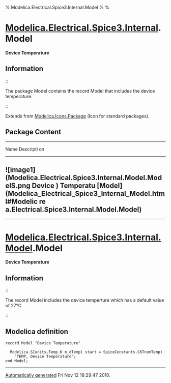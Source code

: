 % Modelica.Electrical.Spice3.Internal.Model
% 
% 

[Modelica.Electrical.Spice3.Internal](Modelica_Electrical_Spice3_Internal.html#Modelica.Electrical.Spice3.Internal).Model
=========================================================================================================================

**Device Temperature**

Information
-----------

::

The package Model contains the record Model that includes the device
temperature.

::

Extends from
[Modelica.Icons.Package](Modelica_Icons_Package.html#Modelica.Icons.Package)
(Icon for standard packages).

Package Content
---------------

  ------------------------------------------------------------------------
  Name                                                           Descripti
                                                                 on
  -------------------------------------------------------------- ---------
  ![image1](Modelica.Electrical.Spice3.Internal.Model.ModelS.png Device
  )                                                              Temperatu
  [Model](Modelica_Electrical_Spice3_Internal_Model.html#Modelic re
  a.Electrical.Spice3.Internal.Model.Model)                      
  ------------------------------------------------------------------------

* * * * *

[Modelica.Electrical.Spice3.Internal.Model](Modelica_Electrical_Spice3_Internal_Model.html#Modelica.Electrical.Spice3.Internal.Model).Model
===========================================================================================================================================

**Device Temperature**

Information
-----------

::

The record Model includes the device temperture which has a default
value of 27°C.

::

Modelica definition
-------------------

    record Model "Device Temperature"

      Modelica.SIunits.Temp_K m_dTemp( start = SpiceConstants.CKTnomTemp) 
        "TEMP, Device Temperature";
    end Model;

* * * * *

[Automatically generated](http://www.3ds.com/) Fri Nov 12 16:29:47 2010.
